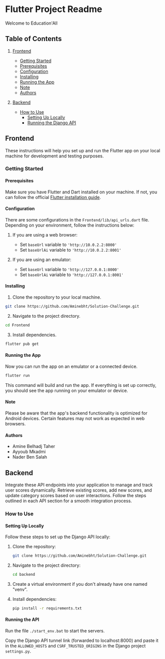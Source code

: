 # Flutter Project Readme

Welcome to Education'All

## Table of Contents

1. [Frontend](#frontend)
   - [Getting Started](#getting-started)
   - [Prerequisites](#prerequisites)
   - [Configuration](#configuration)
   - [Installing](#installing)
   - [Running the App](#running-the-app)
   - [Note](#note)
   - [Authors](#authors)

2. [Backend](#backend)
   - [How to Use](#how-to-use)
     - [Setting Up Locally](#setting-up-locally)
     - [Running the Django API](#running-the-django-api)

## Frontend

These instructions will help you set up and run the Flutter app on your local machine for development and testing purposes.

### Getting Started

#### Prerequisites

Make sure you have Flutter and Dart installed on your machine. If not, you can follow the official [Flutter installation guide](https://flutter.dev/docs/get-started/install).

#### Configuration

There are some configurations in the `Frontend/lib/api_urls.dart` file. Depending on your environment, follow the instructions below:

1. If you are using a web browser:
   - Set `baseUrl` variable to `'http://10.0.2.2:8000'`
   - Set `baseUrlAi` variable to `'http://10.0.2.2:8001'`

2. If you are using an emulator:
   - Set `baseUrl` variable to `'http://127.0.0.1:8000'`
   - Set `baseUrlAi` variable to `'http://127.0.0.1:8001'`

#### Installing

1. Clone the repository to your local machine.

```bash
git clone https://github.com/Aminebht/Solution-Challenge.git
```

2. Navigate to the project directory.

```bash
cd Frontend
```

3. Install dependencies.

```bash
flutter pub get
```

#### Running the App

Now you can run the app on an emulator or a connected device.

```bash
flutter run
```

This command will build and run the app. If everything is set up correctly, you should see the app running on your emulator or device.

#### Note

Please be aware that the app's backend functionality is optimized for Android devices. Certain features may not work as expected in web browsers.


#### Authors

- Amine Belhadj Taher
- Ayyoub Mkadmi
- Nader Ben Salah


## Backend

Integrate these API endpoints into your application to manage and track user scores dynamically. Retrieve existing scores, add new scores, and update category scores based on user interactions. Follow the steps outlined in each API section for a smooth integration process.

### How to Use

#### Setting Up Locally

Follow these steps to set up the Django API locally:

1. Clone the repository:

   ```bash
   git clone https://github.com/Aminebht/Solution-Challenge.git
   ```

2. Navigate to the project directory:

   ```bash
   cd backend
   ```

3. Create a virtual environment if you don't already have one named "venv".

4. Install dependencies:

   ```bash
   pip install -r requirements.txt
   ```

#### Running the API

Run the file `./start_env.bat` to start the servers.

Copy the Django API tunnel link (forwarded to localhost:8000) and paste it in the `ALLOWED_HOSTS` and `CSRF_TRUSTED_ORIGINS` in the Django project `settings.py`.